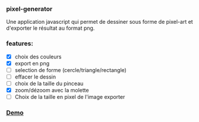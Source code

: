 ### pixel-generator
Une application javascript qui permet de dessiner sous forme de pixel-art
et d'exporter le résultat au format png.

### features:
* [x] choix des couleurs
* [x] export en png
* [ ] selection de forme (cercle/triangle/rectangle)
* [ ] effacer le dessin
* [ ] choix de la taille du pinceau
* [x] zoom/dézoom avec la molette
* [ ] Choix de la taille en pixel de l'image exporter

### [Demo](https://adrien35240.github.io/pixel-generator/)
